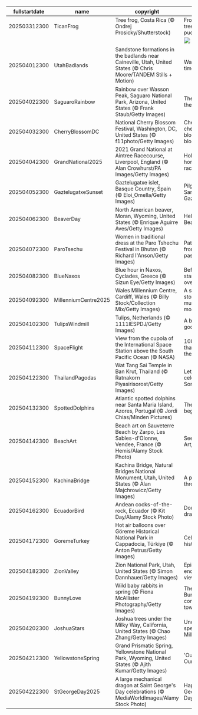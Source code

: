 |fullstartdate|name|copyright|title|image|
|--|--|--|--|--|
202503312300|TicanFrog|Tree frog, Costa Rica (© Ondrej Prosicky/Shutterstock)|From treetops to puddles|![](/en-GB/2025/04/202503312300TicanFrog.jpg)|
||||![](/en-GB/2025/04/.jpg)|
202504012300|UtahBadlands|Sandstone formations in the badlands near Caineville, Utah, United States (© Chris Moore/TANDEM Stills + Motion)|Waves of time|![](/en-GB/2025/04/202504012300UtahBadlands.jpg)|
202504022300|SaguaroRainbow|Rainbow over Wasson Peak, Saguaro National Park, Arizona, United States (© Frank Staub/Getty Images)|The sky is the limit|![](/en-GB/2025/04/202504022300SaguaroRainbow.jpg)|
202504032300|CherryBlossomDC|National Cherry Blossom Festival, Washington, DC, United States (© f11photo/Getty Images)|Cherry, cherry, bloom, bloom|![](/en-GB/2025/04/202504032300CherryBlossomDC.jpg)|
202504042300|GrandNational2025|2021 Grand National at Aintree Racecourse, Liverpool, England (© Alan Crowhurst/PA Images/Getty Images)|Hold your horses—it's race time!|![](/en-GB/2025/04/202504042300GrandNational2025.jpg)|
202504052300|GaztelugatxeSunset|Gaztelugatxe islet, Basque Country, Spain (© Eloi_Omella/Getty Images)|Pilgrimage to San Juan de Gaztelugatxe|![](/en-GB/2025/04/202504052300GaztelugatxeSunset.jpg)|
202504062300|BeaverDay|North American beaver, Moran, Wyoming, United States (© Enrique Aguirre Aves/Getty Images)|Hello Mr. Beaver!|![](/en-GB/2025/04/202504062300BeaverDay.jpg)|
202504072300|ParoTsechu|Women in traditional dress at the Paro Tshechu Festival in Bhutan (© Richard I'Anson/Getty Images)|Patterns from the past|![](/en-GB/2025/04/202504072300ParoTsechu.jpg)|
202504082300|BlueNaxos|Blue hour in Naxos, Cyclades, Greece (© Sizun Eye/Getty Images)|Before the stars take over|![](/en-GB/2025/04/202504082300BlueNaxos.jpg)|
202504092300|MillenniumCentre2025|Wales Millennium Centre, Cardiff, Wales (© Billy Stock/Collection Mix/Getty Images)|A stage for stories, music and more|![](/en-GB/2025/04/202504092300MillenniumCentre2025.jpg)|
202504102300|TulipsWindmill|Tulips, Netherlands (© 1111IESPDJ/Getty Images)|A blooming good time|![](/en-GB/2025/04/202504102300TulipsWindmill.jpg)|
202504112300|SpaceFlight|View from the cupola of the International Space Station above the South Pacific Ocean (© NASA)|108 minutes that changed the world|![](/en-GB/2025/04/202504112300SpaceFlight.jpg)|
202504122300|ThailandPagodas|Wat Tang Sai Temple in Ban Krut, Thailand (© Ratnakorn Piyasirisorost/Getty Images)|Let's celebrate Songkran!|![](/en-GB/2025/04/202504122300ThailandPagodas.jpg)|
202504132300|SpottedDolphins|Atlantic spotted dolphins near Santa Maria Island, Azores, Portugal (© Jordi Chias/Minden Pictures)|The chase begins!|![](/en-GB/2025/04/202504132300SpottedDolphins.jpg)|
202504142300|BeachArt|Beach art on Sauveterre Beach by Zarpo, Les Sables-d'Olonne, Vendee, France (© Hemis/Alamy Stock Photo)|See Art, Do Art, Be Art|![](/en-GB/2025/04/202504142300BeachArt.jpg)|
202504152300|KachinaBridge|Kachina Bridge, Natural Bridges National Monument, Utah, United States (© Alan Majchrowicz/Getty Images)|A passage through time|![](/en-GB/2025/04/202504152300KachinaBridge.jpg)|
202504162300|EcuadorBird|Andean cocks-of-the-rock, Ecuador (© Kit Day/Alamy Stock Photo)|Double the drama|![](/en-GB/2025/04/202504162300EcuadorBird.jpg)|
202504172300|GoremeTurkey|Hot air balloons over Göreme Historical National Park in Cappadocia, Türkiye (© Anton Petrus/Getty Images)|Celebrating history|![](/en-GB/2025/04/202504172300GoremeTurkey.jpg)|
202504182300|ZionValley|Zion National Park, Utah, United States (© Simon Dannhauer/Getty Images)|Epic trails, endless views|![](/en-GB/2025/04/202504182300ZionValley.jpg)|
202504192300|BunnyLove|Wild baby rabbits in spring (© Fiona McAllister Photography/Getty Images)|The Easter Bunny is coming to town|![](/en-GB/2025/04/202504192300BunnyLove.jpg)|
202504202300|JoshuaStars|Joshua trees under the Milky Way, California, United States (© Chao Zhang/Getty Images)|Under the spell of the Milky Way|![](/en-GB/2025/04/202504202300JoshuaStars.jpg)|
202504212300|YellowstoneSpring|Grand Prismatic Spring, Yellowstone National Park, Wyoming, United States (© Ajith Kumar/Getty Images)|'Our Power, Our Planet'|![](/en-GB/2025/04/202504212300YellowstoneSpring.jpg)|
202504222300|StGeorgeDay2025|A large mechanical dragon at Saint George's Day celebrations (© MediaWorldImages/Alamy Stock Photo)|Happy Saint George's Day!|![](/en-GB/2025/04/202504222300StGeorgeDay2025.jpg)|
